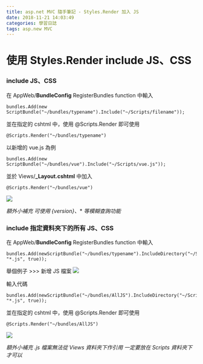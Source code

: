 ```yaml
---
title: asp.net MVC 隨手筆記 - Styles.Render 加入 JS
date: 2018-11-21 14:03:49
categories: 學習日誌
tags: asp.new MVC
---
```

# 使用 Styles.Render include JS、CSS
### **include JS、CSS**
在 AppWeb/**BundleConfig** RegisterBundles function 中輸入
```
bundles.Add(new ScriptBundle("~/bundles/typename").Include("~/Scripts/filename"));
```
並在指定的 cshtml 中，使用 @Scripts.Render 即可使用
```
@Scripts.Render("~/bundles/typename")
```
以新增的 vue.js 為例
```
bundles.Add(new ScriptBundle("~/bundles/vue").Include("~/Scripts/vue.js"));
```
並於 Views/**_Layout.cshtml** 中加入
```
@Scripts.Render("~/bundles/vue")
```
![](https://imgur.com/hs2deeO.png)

*額外小補充
可使用 {version}、** *等模糊查詢功能*

### **include 指定資料夾下的所有 JS、CSS**
在 AppWeb/**BundleConfig** RegisterBundles function 中輸入
```
bundles.Add(newScriptBundle("~/bundles/typename").IncludeDirectory("~/Scripts/directoryname", "*.js", true));
```
舉個例子 >>>
新增 JS 檔案
![](https://imgur.com/itt99A8.png)

輸入代碼
```
bundles.Add(newScriptBundle("~/bundles/AllJS").IncludeDirectory("~/Scripts/MainJS", "*.js", true));
```
並在指定的 cshtml 中，使用 @Scripts.Render 即可使用
```
@Scripts.Render("~/bundles/AllJS")
```
![](https://imgur.com/Q3YKaV7.png)


*額外小補充
.js 檔案無法從 Views 資料夾下作引用
一定要放在 Scripts 資料夾下才可以*